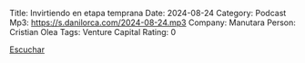 Title: Invirtiendo en etapa temprana
Date: 2024-08-24
Category: Podcast
Mp3: https://s.danilorca.com/2024-08-24.mp3
Company: Manutara
Person: Cristian Olea
Tags: Venture Capital
Rating: 0

<a href="https://s.danilorca.com/2024-08-24.mp3" type="audio/mpeg">
Escuchar
</a>
